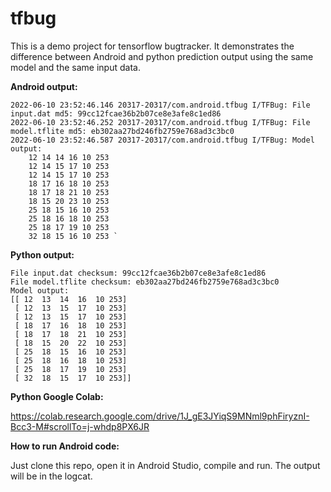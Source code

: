 # tfbug
This is a demo project for tensorflow bugtracker. It demonstrates the difference between Android and python prediction output using the same model and the same input data.

**Android output:**

    2022-06-10 23:52:46.146 20317-20317/com.android.tfbug I/TFBug: File input.dat md5: 99cc12fcae36b2b07ce8e3afe8c1ed86
    2022-06-10 23:52:46.252 20317-20317/com.android.tfbug I/TFBug: File model.tflite md5: eb302aa27bd246fb2759e768ad3c3bc0
    2022-06-10 23:52:46.587 20317-20317/com.android.tfbug I/TFBug: Model output: 
        12 14 14 16 10 253 
        12 14 15 17 10 253 
        12 14 15 17 10 253 
        18 17 16 18 10 253 
        18 17 18 21 10 253 
        18 15 20 23 10 253 
        25 18 15 16 10 253 
        25 18 16 18 10 253 
        25 18 17 19 10 253 
        32 18 15 16 10 253 `


**Python output:**

    File input.dat checksum: 99cc12fcae36b2b07ce8e3afe8c1ed86
    File model.tflite checksum: eb302aa27bd246fb2759e768ad3c3bc0
    Model output:
    [[ 12  13  14  16  10 253]
     [ 12  13  15  17  10 253]
     [ 12  13  15  17  10 253]
     [ 18  17  16  18  10 253]
     [ 18  17  18  21  10 253]
     [ 18  15  20  22  10 253]
     [ 25  18  15  16  10 253]
     [ 25  18  16  18  10 253]
     [ 25  18  17  19  10 253]
     [ 32  18  15  17  10 253]]


**Python Google Colab:**

https://colab.research.google.com/drive/1J_gE3JYiqS9MNml9phFiryznI-Bcc3-M#scrollTo=j-whdp8PX6JR


**How to run Android code:**

Just clone this repo, open it in Android Studio, compile and run.
The output will be in the logcat.

